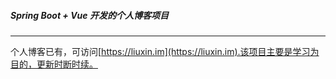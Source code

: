 ##### Spring Boot + Vue 开发的个人博客项目

---
个人博客已有，可访问[https://liuxin.im](https://liuxin.im).该项目主要是学习为目的，更新时断时续。
